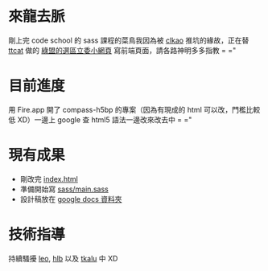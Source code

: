 # 來龍去脈

剛上完 code school 的 sass 課程的菜鳥我因為被 [clkao](https://twitter.com/clkao) 推坑的緣故，正在替 [ttcat](https://plus.google.com/u/0/112041531514953102862/) 做的 [綠盟的選區立委小網頁](http://gcaa.org.tw/callnow.php) 寫前端頁面，請各路神明多多指教 = ="

# 目前進度

用 Fire.app 開了 compass-h5bp 的專案（因為有現成的 html 可以改，門檻比較低 XD）一邊上 google 查 html5 語法一邊改來改去中 = ="

# 現有成果

* 剛改完 [index.html](https://github.com/ETBlue/rwd/blob/master/index.html)
* 準備開始寫 [sass/main.sass](https://github.com/ETBlue/rwd/blob/master/sass/main.sass)
* 設計稿放在 [google docs 資料夾](https://docs.google.com/folder/d/0B0NsS2a-Qx8ZOTJjTkJGckZSWkk/edit)

# 技術指導

持續騷擾 [leo](https://twitter.com/sillyleo), [hlb](https://twitter.com/hlb) 以及 [tkalu](https://twitter.com/tkalu) 中 XD

